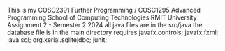 This is my COSC2391 Further Programming / COSC1295 Advanced Programming
School of Computing Technologies
RMIT University
Assignment 2 - Semester 2 2024
all java files are in the src/java 
the database file is in the main directory
requires   javafx.controls;
     javafx.fxml;
     java.sql;
     org.xerial.sqlitejdbc;
     junit;
